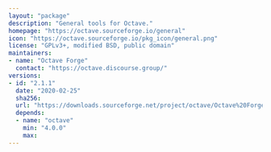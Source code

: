 ```yaml
---
layout: "package"
description: "General tools for Octave."
homepage: "https://octave.sourceforge.io/general"
icon: "https://octave.sourceforge.io/pkg_icon/general.png"
license: "GPLv3+, modified BSD, public domain"
maintainers:
- name: "Octave Forge"
  contact: "https://octave.discourse.group/"
versions:
- id: "2.1.1"
  date: "2020-02-25"
  sha256:
  url: "https://downloads.sourceforge.net/project/octave/Octave%20Forge%20Packages/Individual%20Package%20Releases/general-2.1.1.tar.gz"
  depends:
  - name: "octave"
    min: "4.0.0"
    max:
---
```

